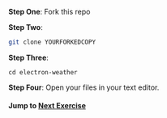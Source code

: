 **Step One**: Fork this repo

**Step Two**:
```sh
git clone YOURFORKEDCOPY
```
**Step Three**:
```
cd electron-weather
```
**Step Four**: Open your files in your text editor.

#### Jump to [Next Exercise](2-diving-in.md)
